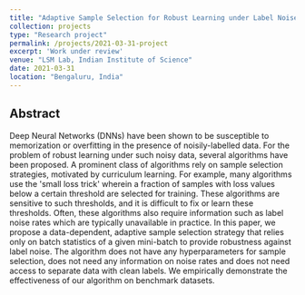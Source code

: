 ```yaml
---
title: "Adaptive Sample Selection for Robust Learning under Label Noise"
collection: projects
type: "Research project"
permalink: /projects/2021-03-31-project
excerpt: 'Work under review'
venue: "LSM Lab, Indian Institute of Science"
date: 2021-03-31
location: "Bengaluru, India"
---
```


Abstract
------
Deep Neural Networks (DNNs) have been shown to be susceptible to memorization or overfitting in the presence of noisily-labelled data. For the problem of robust learning under such noisy data, several algorithms have been proposed. A prominent class of algorithms rely on sample selection strategies, motivated by curriculum learning. For example, many algorithms use the 'small loss trick' wherein a fraction of samples with loss values below a certain threshold are selected for training. These algorithms are sensitive to such thresholds, and it is difficult to fix or learn these thresholds. Often, these algorithms also require information such as label noise rates which are typically unavailable in practice. In this paper, we propose a data-dependent, adaptive sample selection strategy that relies only on batch statistics of a given mini-batch to provide robustness against label noise. The algorithm does not have any hyperparameters for sample selection, does not need any information on noise rates and does not need access to separate data with clean labels. We empirically demonstrate the effectiveness of our algorithm on benchmark datasets.
